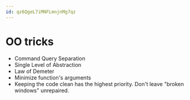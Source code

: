 ```yaml
---
id: qz6QgeL7iMNFLmnjnMg7qz
---
```



# OO tricks

* Command Query Separation
* Single Level of Abstraction
* Law of Demeter
* Minimize function's arguments
* Keeping the code clean has the highest priority. Don't leave "broken windows" unrepaired.
